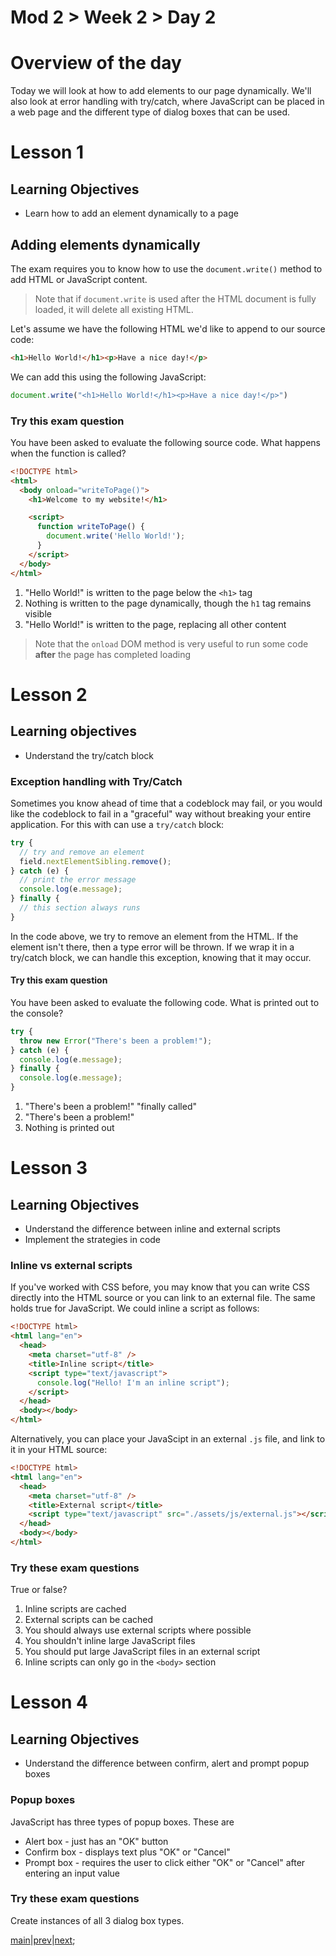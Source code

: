 # Mod 2 > Week 2 > Day 2

# Overview of the day

Today we will look at how to add elements to our page dynamically. We'll also look at error handling with try/catch, where JavaScript can be placed in a web page and the different type of dialog boxes that can be used.

# Lesson 1

## Learning Objectives

- Learn how to add an element dynamically to a page

## Adding elements dynamically

The exam requires you to know how to use the `document.write()` method to add HTML or JavaScript content. 

> Note that if `document.write` is used after the HTML document is fully loaded, it will delete all existing HTML.

Let's assume we have the following HTML we'd like to append to our source code:

```html
<h1>Hello World!</h1><p>Have a nice day!</p>
```

We can add this using the following JavaScript:
```javascript
document.write("<h1>Hello World!</h1><p>Have a nice day!</p>")
```

### Try this exam question

You have been asked to evaluate the following source code. What happens when the function is called?

```html
<!DOCTYPE html>
<html>
  <body onload="writeToPage()">
    <h1>Welcome to my website!</h1>

    <script>
      function writeToPage() {
        document.write('Hello World!');
      }
    </script>
  </body>
</html>
```

1. "Hello World!" is written to the page below the `<h1>` tag
2. Nothing is written to the page dynamically, though the `h1` tag remains visible
3. "Hello World!" is written to the page, replacing all other content

> Note that the `onload` DOM method is very useful to run some code **after** the page has completed loading

# Lesson 2

## Learning objectives

- Understand the try/catch block

### Exception handling with Try/Catch

Sometimes you know ahead of time that a codeblock may fail, or you would like the codeblock to fail in a "graceful" way without breaking your entire application. For this with can use a `try/catch` block:

```javascript
try {
  // try and remove an element
  field.nextElementSibling.remove();
} catch (e) {
  // print the error message
  console.log(e.message);
} finally {
  // this section always runs
}
```

In the code above, we try to remove an element from the HTML. If the element isn't there, then a type error will be thrown. If we wrap it in a try/catch block, we can handle this exception, knowing that it may occur.

#### Try this exam question

You have been asked to evaluate the following code. What is printed out to the console?

```javascript
try {
  throw new Error("There's been a problem!");
} catch (e) {
  console.log(e.message);
} finally {
  console.log(e.message);
}
```

1. "There's been a problem!" "finally called"
2. "There's been a problem!"
3. Nothing is printed out

# Lesson 3

## Learning Objectives

- Understand the difference between inline and external scripts
- Implement the strategies in code

### Inline vs external scripts

If you've worked with CSS before, you may know that you can write CSS directly into the HTML source or you can link to an external file. The same holds true for JavaScript. We could inline a script as follows:

```html
<!DOCTYPE html>
<html lang="en">
  <head>
    <meta charset="utf-8" />
    <title>Inline script</title>
    <script type="text/javascript">
      console.log("Hello! I'm an inline script");
    </script>
  </head>
  <body></body>
</html>
```

Alternatively, you can place your JavaScipt in an external `.js` file, and link to it in your HTML source:

```html
<!DOCTYPE html>
<html lang="en">
  <head>
    <meta charset="utf-8" />
    <title>External script</title>
    <script type="text/javascript" src="./assets/js/external.js"></script>
  </head>
  <body></body>
</html>
```

### Try these exam questions

True or false?

1. Inline scripts are cached
2. External scripts can be cached
3. You should always use external scripts where possible
4. You shouldn't inline large JavaScript files
5. You should put large JavaScript files in an external script
6. Inline scripts can only go in the `<body>` section

# Lesson 4

## Learning Objectives

- Understand the difference between confirm, alert and prompt popup boxes

### Popup boxes
JavaScript has three types of popup boxes. These are
* Alert box - just has an "OK" button
* Confirm box - displays text plus "OK" or "Cancel" 
* Prompt box - requires the user to click either "OK" or "Cancel" after entering an input value

### Try these exam questions

Create instances of all 3 dialog box types.


[main](/swe)|[prev](/swe/mod2/wk2/day1.html)|[next](/swe/mod2/wk2/day3.html);
